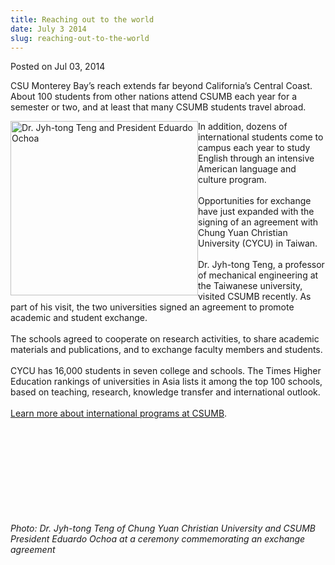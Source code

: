 ```yaml
---
title: Reaching out to the world
date: July 3 2014
slug: reaching-out-to-the-world
---
```


 



<span class="date">Posted on Jul 03, 2014    </span>
<p>CSU Monterey Bay&#x2019;s reach extends far beyond California&#x2019;s Central
Coast. About 100 students from other nations attend CSUMB each year
for a semester or two, and at least that many CSUMB students travel
abroad.</p>
<p><img alt="Dr. Jyh-tong Teng and President Eduardo Ochoa " src="https://news.csumb.edu/sites/default/files/65/attachments/news/images/cycu_photo_for_web.jpg" style="float:left; width:300px; height:279px">In addition, dozens
of international students come to campus each year to study English
through an intensive American language and culture program.<br>
<br>
Opportunities for exchange have just expanded with the signing of
an agreement with Chung Yuan Christian University (CYCU) in
Taiwan.<br>
<br>
Dr. Jyh-tong Teng, a professor of mechanical engineering at the
Taiwanese university, visited CSUMB recently. As part of his visit,
the two universities signed an agreement to promote academic and
student exchange.<br>
<br>
The schools agreed to cooperate on research activities, to share
academic materials and publications, and to exchange faculty
members and students.<br>
<br>
CYCU has 16,000 students in seven college and schools. The Times
Higher Education rankings of universities in Asia lists it among
the top 100 schools, based on teaching, research, knowledge
transfer and international outlook.<br>
<br>
<a href="https://international.csumb.edu" rel="nofollow">Learn more
about international programs at CSUMB</a>.</br></br></br></br></br></br></br></br></br></br></img></p>
<p class="small"><em>Photo: Dr. Jyh-tong Teng of Chung Yuan
Christian University and CSUMB President Eduardo Ochoa at a
ceremony commemorating an exchange agreement&#xA0;</em></p>
<p>&#xA0;</p>
<p><br>
&#xA0;</br></p>





```
